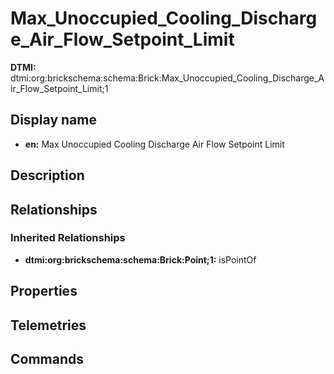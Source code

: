 # Max_Unoccupied_Cooling_Discharge_Air_Flow_Setpoint_Limit
**DTMI:** dtmi:org:brickschema:schema:Brick:Max_Unoccupied_Cooling_Discharge_Air_Flow_Setpoint_Limit;1
## Display name
- **en:** Max Unoccupied Cooling Discharge Air Flow Setpoint Limit
## Description
## Relationships
### Inherited Relationships
* **dtmi:org:brickschema:schema:Brick:Point;1:** isPointOf
## Properties
## Telemetries
## Commands
